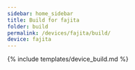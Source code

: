 ```yaml
---
sidebar: home_sidebar
title: Build for fajita
folder: build
permalink: /devices/fajita/build/
device: fajita
---
```

{% include templates/device_build.md %}
